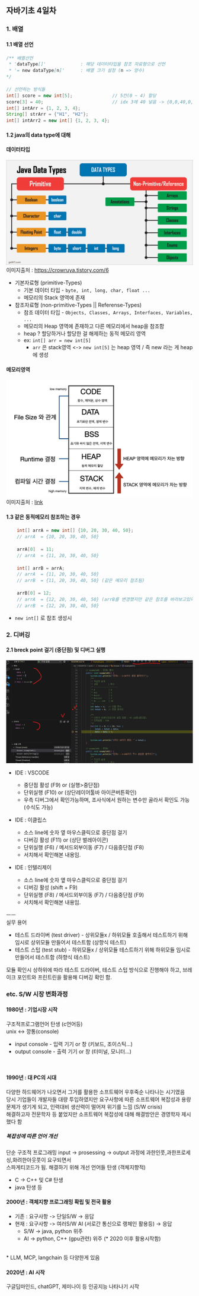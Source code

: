 ## 자바기초 4일차

### 1. 배열
#### 1.1 배열 선언
```java
/** 배열선언 
 * 'dataType[]'             : 해당 데이터타입을 참조 자료형으로 선언
 * '= new dataType[n]'      : 배열 크기 설정 (n => 양수) 
*/

// 선언하는 방식들
int[] score = new int[5];               // 5칸(0 ~ 4) 할당
score[3] = 40;                          // idx 3에 40 넣음 -> {0,0,40,0,0}
int[] intArr = {1, 2, 3, 4};            
String[] strArr = {"H1", "H2"};    
int[] intArr2 = new int[] {1, 2, 3, 4};            
```

#### 1.2 java의 data type에 대해 
#### 데이터타입
![데이터타입 이미지](./../../assets/img/0724/0724_데이터타입.png)
이미지출처 : <https://crowruya.tistory.com/6>
* 기본자료형 (primitive-Types) 
    - 기본 데이터 타입 - ```byte, int, long, char, float ...```
    - 메모리의 Stack 영역에 존재
* 참조자료형 (non-primitive-Types || Referense-Types) 
    - 참조 데이터 타입 - ```Objects, Classes, Arrays, Interfaces, Variables, ...```
    - 메모리의 Heap 영역에 존재하고 다른 메모리에서 heap을 참조함
    - heap ? 할당하거나 할당한 걸 해제하는 동적 메모리 영역 
    - ex: ```int[] arr = new int[5]``` 
        - ```arr``` 은 stack영역 <-> ```new int[5]``` 는 heap 영역 / 즉 new 라는 게 heap에 생성

#### 메모리영역
![메모리 이미지](./../../assets/img/0724/0724_메모리영역.png)
이미지출처 : [link](https://junghn.tistory.com/entry/%EC%BB%B4%ED%93%A8%ED%84%B0-%EA%B8%B0%EC%B4%88-%EB%A9%94%EB%AA%A8%EB%A6%AC-%EA%B5%AC%EC%A1%B0-%EC%8A%A4%ED%83%9DStack-%ED%9E%99Heap-%EB%8D%B0%EC%9D%B4%ED%84%B0Data%EC%98%81%EC%97%AD)


#### 1.3 같은 동적메모리 참조하는 경우
```java
    int[] arrA = new int[] {10, 20, 30, 40, 50};        
    // arrA  = {10, 20, 30, 40, 50}

    arrA[0]  = 11;
    // arrA  = {11, 20, 30, 40, 50}

    int[] arrB = arrA; 
    // arrA  = {11, 20, 30, 40, 50}
    // arrB  = {11, 20, 30, 40, 50} (같은 메모리 참조됨)

    arrB[0] = 12;
    // arrA  = {12, 20, 30, 40, 50} (arrB를 변경했지만 같은 참조를 바라보고있어서 arrA도 변경됨)
    // arrB  = {12, 20, 30, 40, 50}
``` 
* ```new int[]``` 로 참조 생성시 



### 2. 디버깅
#### 2.1 breck point 걸기 (중단점) 및 디버그 실행
![디버깅 이미지](./../../assets/img/0724/0724_디버깅.png)
* IDE : VSCODE
    - 중단점 활성 (F9) or (실행>중단점)
    - 단위실행 (F10) or (상단레이어툴바 아이콘버튼확인)
    - 우측 디버그에서 확인가능하며, 조사식에서 원하는 변수만 골라서 확인도 가능 (수식도 가능)

* IDE : 이클립스
    - 소스 line에 숫자 옆 마우스클릭으로 중단점 걸기
    - 디버깅 활성 (F11) or (상단 벌레아이콘)
    - 단위실행 (F6) / 메서드외부이동 (F7) / 다음중단점 (F8)
    - 서치해서 확인해본 내용임.

* IDE : 인텔리제이 
    - 소스 line에 숫자 옆 마우스클릭으로 중단점 걸기
    - 디버깅 활성 (shift + F9) 
    - 단위실행 (F8) / 메서드외부이동 (F7) / 다음중단점 (F9)
    - 서치해서 확인해본 내용임.

ㅡㅡ <br>
실무 용어
* 테스트 드라이버 (test driver) - 상위모듈x / 하위모듈 호출해서 테스트하기 위해 임시로 상위모듈 만들어서 테스트함 (상향식 테스트)
* 테스트 스텁 (test stub) - 하위모듈x / 상위모듈 테스트하기 위해 하위모듈 임시로 만들어서 테스트함 (하향식 테스트)

모듈 확인시 상하위에 따라 테스트 드라이버, 테스트 스텁 방식으로 진행해야 하고, 브레이크 포인트와 프린트린을 활용해 디버깅 확인 함.



### etc. S/W 시장 변화과정

#### 1980년 : 기업시장 시작
구조적프로그램언어 탄생 (c언어등) <br>
unix <-> 깡통(console)
* input console - 입력 기기 or 창 (키보드, 조이스틱...)
* output console - 출력 기기 or 창 (터미널, 모니터...)

<br>

#### 1990년 : 대 PC의 시대
다양한 하드웨어가 나오면서 그거를 활용한 소프트웨어 우후죽순 나타나는 시기였음 <br>
당시 기업들이 개발자들 대량 투입하였지만 요구사항에 따른 소프트웨어 복잡성과 용량 문제가 생기게 되고, 인력대비 생산력이 떨어져 위기를 느낌 (S/W crisis)<br>
해결하고자 전문학자 등 붙었지만 소프트웨어 복잡성에 대해 해결방안은 경영학자 제시했다 함<br>

##### 복잡성에 따른 언어 개선
단순 구조적 프로그래밍 input -> prosessing -> output 과정에 과한인풋,과한프로세싱,화려한아웃풋이 요구되면서 <br>
스파게티코드가 됨. 해결하기 위해 개선 언어들 탄생 (객체지향적)
* C -> C++ 및 C# 탄생
* java 탄생 등

#### 2000년 : 객체지향 프로그래밍 확립 및 전국 활용

* 기존 : 요구사항 -> 단일S/W -> 응답
* 현재 : 요구사항 -> 여러S/W AI (서로간 통신으로 랭체인 활용등) -> 응답
    * S/W -> java, python 위주
    * AI -> python, C++ (gpu관련) 위주 (* 2020 이후 활용시작함)

<br>
* LLM, MCP, langchain 등 다양한게 있음

#### 2020년 : AI 시작

구글딥마인드, chatGPT, 제미나이 등 인공지능 나타나기 시작 <br>
